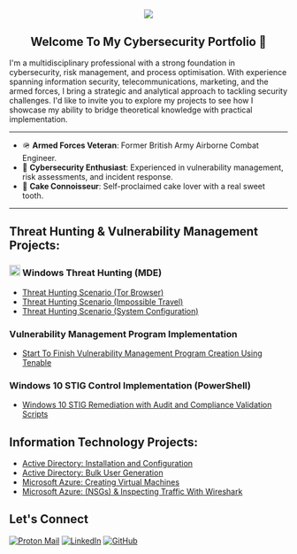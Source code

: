 <h1 align="center">
    <img src="https://readme-typing-svg.herokuapp.com/?font=Righteous&size=35&color=FFA500&center=true&vCenter=true&width=500&height=70&duration=2000&lines=Hey!+👋;+I'm+Ruben+Clarke!;" />
</h1>


<h2 align="center"> Welcome To My Cybersecurity Portfolio 🔐</h2>

I'm a multidisciplinary professional with a strong foundation in cybersecurity, risk management, and process optimisation. With experience spanning information security, telecommunications, marketing, and the armed forces, I bring a strategic and analytical approach to tackling security challenges.  I'd like to invite you to explore my projects to see how I showcase my ability to bridge theoretical knowledge with practical implementation.

---

- 🪖 **Armed Forces Veteran**: Former British Army Airborne Combat Engineer.
- 🔐 **Cybersecurity Enthusiast**: Experienced in vulnerability management, risk assessments, and incident response.
- 🍰 **Cake Connoisseur**: Self-proclaimed cake lover with a real sweet tooth.

---

## Threat Hunting & Vulnerability Management Projects:
 

### <img alt= "windows logo" src="https://i.imgur.com/KcrV0u6.png" width="20"> Windows Threat Hunting (MDE)
  - [Threat Hunting Scenario (Tor Browser)](https://github.com/itsrubenclarke/Threat-Hunting/blob/main/Windows-Threats/Tor-Browser/README.md)  
  - [Threat Hunting Scenario (Impossible Travel)](https://github.com/itsrubenclarke/Threat-Hunting/blob/main/Windows-Threats/Impossible-Travel/README.md)
  - [Threat Hunting Scenario (System Configuration)](https://github.com/itsrubenclarke/Threat-Hunting/blob/main/Windows-Threats/System-Configuration/README.md)

### Vulnerability Management Program Implementation
  - [Start To Finish Vulnerability Management Program Creation Using Tenable](https://github.com/itsrubenclarke/vulnerability-management-program/blob/main/README.md)

### Windows 10 STIG Control Implementation (PowerShell)
- [Windows 10 STIG Remediation with Audit and Compliance Validation Scripts](https://github.com/itsrubenclarke/windows-stig-remediation)


<!--

### Security Operations & Incident Response / Cloud Cybersecurity Project
  - [Creating & Securing a SOC/Honeynet in Azure With Live Attack Traffic](https://github.com)


### NIST CSF 2.0 Framework - Governance, Risk and Compliance Capstone Project
  - [Design Comprehensive Corporate Cybersecurity Program](https://github.com) 

-->


##  Information Technology Projects:
  - [Active Directory: Installation and Configuration](https://github.com/itsrubenclarke/ad-install-and-config)   
  - [Active Directory: Bulk User Generation](https://github.com/itsrubenclarke/ad-bulk-user-generation)
  - [Microsoft Azure: Creating Virtual Machines](https://github.com/itsrubenclarke/azure-vm-setup)
  - [Microsoft Azure: (NSGs) & Inspecting Traffic With Wireshark](https://github.com/itsrubenclarke/azure-network-traffic-analysis)

    
## Let's Connect
[![Proton Mail](https://img.shields.io/badge/Proton%20Mail-000000?logo=protonmail&logoColor=fff)](mailto:ruclarke@protonmail.com)
[![LinkedIn](https://img.shields.io/badge/LinkedIn-Connect-black?logo=linkedin)](https://www.linkedin.com/in/itsrubenclarke/)
[![GitHub](https://img.shields.io/badge/GitHub-itsrubenclarke-black?logo=github)](https://github.com/itsrubenclarke)
